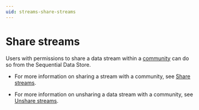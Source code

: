 ```yaml
---
uid: streams-share-streams
---
```


# Share streams

Users with permissions to share a data stream within a [community](xref:communities) can do so from the Sequential Data Store. 

- For more information on sharing a stream with a community, see [Share streams](xref:community-manage-shared-streams#share-streams).

- For more information on unsharing a data stream with a community, see [Unshare streams](xref:community-manage-shared-streams#unshare-streams).
